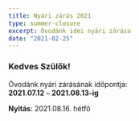 ```yaml
---
title: Nyári zárás 2021
type: summer-closure
excerpt: Óvodánk idei nyári zárása
date: "2021-02-25"
---
```


### Kedves Szülők!

Óvodánk nyári zárásának időpontja:
<br>
**2021.07.12** – **2021.08.13-ig**

**Nyitás**: 2021.08.16. hétfő